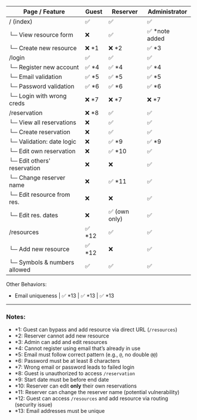 Page / Feature                | Guest        | Reserver         | Administrator
-----------------------------|--------------|------------------|---------------------
/ (index)                    | ✅           | ✅               | ✅
└─ View resource form        | ❌           | ✅               | ✅ *note added
└─ Create new resource       | ❌ *1        | ❌ *2            | ✅ *3
/login                       | ✅           | ✅               | ✅
└─ Register new account      | ✅ *4        | ✅ *4            | ✅ *4
└─ Email validation          | ✅ *5        | ✅ *5            | ✅ *5
└─ Password validation       | ✅ *6        | ✅ *6            | ✅ *6
└─ Login with wrong creds    | ❌ *7        | ❌ *7            | ❌ *7
/reservation                 | ❌ *8        | ✅               | ✅
└─ View all reservations     | ❌           | ✅               | ✅
└─ Create reservation        | ❌           | ✅               | ✅
└─ Validation: date logic    | ❌           | ✅ *9            | ✅ *9
└─ Edit own reservation      | ❌           | ✅ *10           | ✅
└─ Edit others' reservation  | ❌           | ❌               | ✅
└─ Change reserver name      | ❌           | ✅ *11           | ✅
└─ Edit resource from res.   | ❌           | ❌               | ✅
└─ Edit res. dates           | ❌           | ✅ (own only)    | ✅
/resources                   | ✅ *12       | ✅               | ✅
└─ Add new resource          | ✅ *12       | ❌               | ✅
└─ Symbols & numbers allowed| ✅            | ✅               | ✅
Other Behaviors:
- Email uniqueness           | ✅ *13       | ✅ *13           | ✅ *13

---

### Notes:
- *1: Guest can bypass and add resource via direct URL (`/resources`)
- *2: Reserver cannot add new resource
- *3: Admin can add and edit resources
- *4: Cannot register using email that’s already in use
- *5: Email must follow correct pattern (e.g., `@`, no double `@@`)
- *6: Password must be at least 8 characters
- *7: Wrong email or password leads to failed login
- *8: Guest is unauthorized to access `/reservation`
- *9: Start date must be before end date
- *10: Reserver can edit **only** their own reservations
- *11: Reserver can change the reserver name (potential vulnerability)
- *12: Guest can access `/resources` and add resource via routing (security issue)
- *13: Email addresses must be unique
